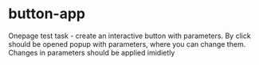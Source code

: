 # button-app
Onepage test task - create an interactive button with parameters. By click should be opened popup with parameters, where you can change them. Changes in parameters should be applied imidietly
